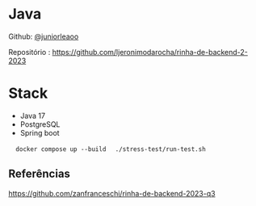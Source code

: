 # Java

Github: [@juniorleaoo](https://github.com/ljeronimodarocha)

Repositório : https://github.com/ljeronimodarocha/rinha-de-backend-2-2023

# Stack
- Java 17
- PostgreSQL
- Spring boot

``  docker compose up --build``
``  ./stress-test/run-test.sh``

## Referências

https://github.com/zanfranceschi/rinha-de-backend-2023-q3
